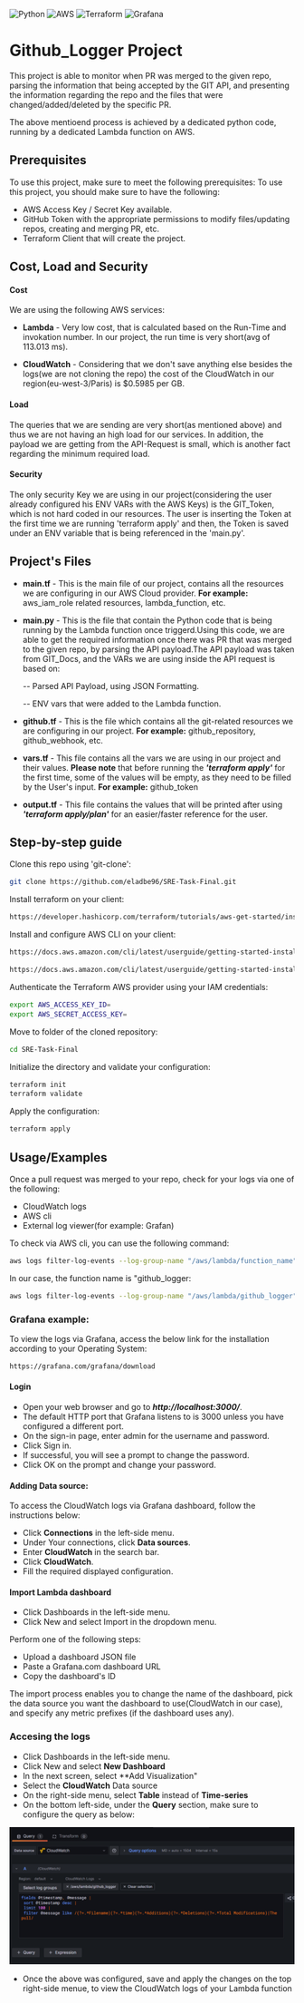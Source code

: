 ![Python](https://img.shields.io/badge/python-3670A0?style=for-the-badge&logo=python&logoColor=ffdd54)
![AWS](https://img.shields.io/badge/AWS-%23FF9900.svg?style=for-the-badge&logo=amazon-aws&logoColor=white)
![Terraform](https://img.shields.io/badge/terraform-%235835CC.svg?style=for-the-badge&logo=terraform&logoColor=white)
![Grafana](https://img.shields.io/badge/grafana-%23F46800.svg?style=for-the-badge&logo=grafana&logoColor=white)

# Github_Logger Project

This project is able to monitor when PR was merged to the given repo, parsing the information
that being accepted by the GIT API, and presenting the information regarding the repo and the 
files that were changed/added/deleted by the specific PR.

The above mentioend process is achieved by a dedicated python code, running by a dedicated Lambda function
on AWS.
## Prerequisites

To use this project, make sure to meet the following prerequisites:
To use this project, you should make sure to have the following:

* AWS Access Key / Secret Key available.
* GitHub Token with the appropriate permissions to modify files/updating repos, creating and merging PR, etc.
* Terraform Client that will create the project.
## Cost, Load and Security

#### Cost 

We are using the following AWS services:

* **Lambda** -  Very low cost, that is calculated based on the Run-Time and invokation number.
In our project, the run time is very short(avg of 113.013 ms).

* **CloudWatch** - Considering that we don't save anything else besides the logs(we are not cloning the repo) 
the cost of the CloudWatch in our region(eu-west-3/Paris) is $0.5985 per GB.

#### Load

The queries that we are sending are very short(as mentioned above) and thus we are not having an high load
for our services.
In addition, the payload we are getting from the API-Request is small, which is another fact regarding
the minimum required load.

#### Security

The only security Key we are using in our project(considering the user already configured his ENV VARs with the AWS Keys)
is the GIT_Token, which is not hard coded in our resources.
The user is inserting the Token at the first time we are running 'terraform apply' and then, the Token is saved
under an ENV variable that is being referenced in the 'main.py'.


## Project's Files

* **main.tf** - This is the main file of our project, contains all the resources we are configuring in our AWS Cloud provider. **For example:** aws_iam_role related resources, lambda_function, etc.

* **main.py** - This is the file that contain the Python code that is being running by the Lambda function once triggerd.Using this code, we are able to get the required information once there was PR that was merged to the given repo, by parsing the API payload.The API payload was taken from GIT_Docs, and the VARs we are using inside the API request is based on:

    -- Parsed API Payload, using JSON Formatting.

    -- ENV vars that were added to the Lambda function.

* **github.tf** - This is the file which contains all the git-related resources we are configuring in our project. **For example:** github_repository, github_webhook, etc.

* **vars.tf** - This file contains all the vars we are using in our project and their values. **Please note** that before running the ***'terraform apply'*** for the first time, some of the values will be empty, as they need to be filled by the User's input. **For example:** github_token

* **output.tf** - This file contains the values that will be printed after using ***'terraform apply/plan'*** for an easier/faster reference for the user.

## Step-by-step guide

Clone this repo using 'git-clone':
```bash
git clone https://github.com/eladbe96/SRE-Task-Final.git
```
Install terraform on your client:
```bash
https://developer.hashicorp.com/terraform/tutorials/aws-get-started/install-cli
```
Install and configure AWS CLI on your client:
```bash
https://docs.aws.amazon.com/cli/latest/userguide/getting-started-install.html
```
```bash
https://docs.aws.amazon.com/cli/latest/userguide/getting-started-install.html
```
Authenticate the Terraform AWS provider using your IAM credentials:
```bash
export AWS_ACCESS_KEY_ID=
export AWS_SECRET_ACCESS_KEY=
```
Move to folder of the cloned repository:
```bash
cd SRE-Task-Final
```
Initialize the directory and validate your configuration:
```bash
terraform init
terraform validate
```
Apply the configuration:
```bash
terraform apply
```

## Usage/Examples

Once a pull request was merged to your repo, check for your logs via one of the following:

* CloudWatch logs
* AWS cli 
* External log viewer(for example: Grafan)

To check via AWS cli, you can use the following command:
```bash
aws logs filter-log-events --log-group-name "/aws/lambda/function_name" | less
```
In our case, the function name is "github_logger:
```bash
aws logs filter-log-events --log-group-name "/aws/lambda/github_logger" | less
```

### Grafana example:

To view the logs via Grafana, access the below link for the installation according to your Operating System:

```bash
https://grafana.com/grafana/download
```
#### Login
* Open your web browser and go to ***http://localhost:3000/***.
* The default HTTP port that Grafana listens to is 3000 unless you have configured a different port.
* On the sign-in page, enter admin for the username and password.
* Click Sign in.
* If successful, you will see a prompt to change the password.
* Click OK on the prompt and change your password.

#### Adding Data source:

To access the CloudWatch logs via Grafana dashboard, follow the instructions below:

* Click **Connections** in the left-side menu.
* Under Your connections, click **Data sources**.
* Enter **CloudWatch** in the search bar.
* Click **CloudWatch**.
* Fill the required displayed configuration.

#### Import Lambda dashboard

* Click Dashboards in the left-side menu.
* Click New and select Import in the dropdown menu.

Perform one of the following steps:

* Upload a dashboard JSON file
* Paste a Grafana.com dashboard URL
* Copy the dashboard's ID

The import process enables you to change the name of the dashboard, pick the data source you want the dashboard to use(CloudWatch in our case), and specify any metric prefixes (if the dashboard uses any).


### Accesing the logs

* Click Dashboards in the left-side menu.
* Click New and select **New Dashboard**
* In the next screen, select **Add Visualization"
* Select the **CloudWatch** Data source
* On the right-side menu, select **Table** instead of **Time-series**
* On the bottom left-side, under the **Query** section, make sure to configure the query as below:

![Alt text](/Screenshots/Grafana_Query.png?raw=true "Grafana example")

* Once the above was configured, save and apply the changes on the top right-side menue, to view the CloudWatch logs of your Lambda function
